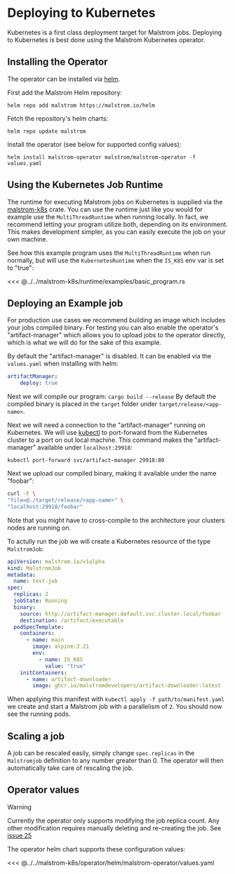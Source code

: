 # Deploying to Kubernetes

Kubernetes is a first class deployment target for Malstrom jobs.
Deploying to Kubernetes is best done using the Malstrom Kubernetes operator.

## Installing the Operator

The operator can be installed via [helm](https://helm.sh).

First add the Malstrom Helm repository:

`helm repo add malstrom https://malstrom.io/helm`

Fetch the repository's helm charts:

`helm repo update malstrom`

Install the operator (see below for supported config values):

`helm install malstrom-operator malstrom/malstrom-operator -f values.yaml`

## Using the Kubernetes Job Runtime

The runtime for executing Malstrom jobs on Kubernetes is supplied via the
[malstrom-k8s](https://docs.rs/malstrom-k8s/) crate. You can use the runtime just like you would
for example use the `MultiThreadRuntime` when running locally. In fact, we recommend letting your
program utilize both, depending on its environment. This makes development simpler, as you can
easily execute the job on your own machine.

See how this example program uses the `MultiThreadRuntime` when run normally, but will
use the `KubernetesRuntime` when the `IS_K8S` env var is set to "true":

<<< @../../malstrom-k8s/runtime/examples/basic_program.rs

## Deploying an Example job

For production use cases we recommend building an image which includes your jobs compiled binary.
For testing you can also enable the operator's "artifact-manager" which allows you to upload jobs
to the operator directly, which is what we will do for the sake of this example.

By default the "artifact-manager" is disabled. It can be enabled via the `values.yaml` when
installing with helm:

```yaml
artifactManager:
    deploy: true
```

Next we will compile our program: `cargo build --release`
By default the compiled binary is placed in the `target` folder under `target/release/<app-name>`.

Next we will need a connection to the "artifact-manager" running on Kubernetes. We will use
[kubectl](https://kubernetes.io/docs/reference/kubectl/) to port-forward from the Kubernetes cluster
to a port on out local machine. This command makes the "artifact-manager" available under
`localhost:29918`:

`kubectl port-forward svc/artifact-manager 29918:80`

Next we upload our compiled binary, making it available under the name "foobar":

```bash
curl -F \
"file=@./target/release/<app-name>" \
"localhost:29918/foobar"
```

Note that you might have to cross-compile to the architecture your clusters nodes are running on.

To actully run the job we will create a Kubernetes resource of the type `MalstromJob`:

```yaml
apiVersion: malstrom.io/v1alpha
kind: MalstromJob
metadata:
  name: test-job
spec:
  replicas: 2
  jobState: Running
  binary:
    source: http://artifact-manager.default.svc.cluster.local/foobar
    destination: /artifact/executable
  podSpecTemplate:
    containers:
      - name: main
        image: alpine:3.21
        env:
          - name: IS_K8S
            value: "true"
    initContainers:
      - name: artifact-downloader
        image: ghcr.io/malstromdevelopers/artifact-downloader:latest
```

When applying this manifest with `kubectl apply -f path/to/manifest.yaml` we create and start
a Malstrom job with a parallelism of `2`. You should now see the running pods.

## Scaling a job

A job can be rescaled easily, simply change `spec.replicas` in the `Malstromjob` definition to any
number greater than 0. The operator will then automatically take care of rescaling the job.

## Operator values

> [!WARNING]
> Currently the operator only supports modifying the job replica count. Any other modification
> requires manually deleting and re-creating the job. See [issue 25](https://github.com/MalstromDevelopers/malstrom/issues/25)

The operator helm chart supports these configuration values:

<<< @../../malstrom-k8s/operator/helm/malstrom-operator/values.yaml